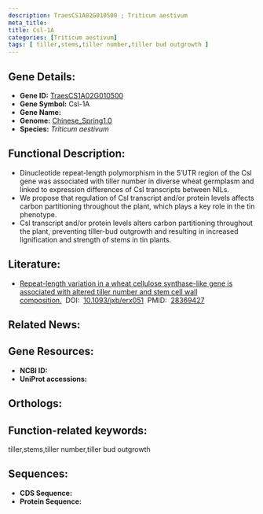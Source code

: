 ```yaml
---
description: TraesCS1A02G010500 ; Triticum aestivum
meta_title:
title: Csl-1A
categories: [Triticum aestivum]
tags: [ tiller,stems,tiller number,tiller bud outgrowth ]
---
```


## Gene Details:
- **Gene ID:**	[TraesCS1A02G010500]()
- **Gene Symbol:** Csl-1A
- **Gene Name:** 
- **Genome:** [Chinese_Spring1.0]()
- **Species:** *Triticum aestivum*

## Functional Description:
   - Dinucleotide repeat-length polymorphism in the 5′UTR region of the Csl gene was associated with tiller number in diverse wheat germplasm and linked to expression differences of Csl transcripts between NILs.
   - We propose that regulation of Csl transcript and/or protein levels affects carbon partitioning throughout the plant, which plays a key role in the tin phenotype.
   - Csl transcript and/or protein levels alters carbon partitioning throughout the plant, preventing tiller-bud outgrowth and resulting in increased lignification and strength of stems in tin plants.

## Literature:
   - [Repeat-length variation in a wheat cellulose synthase-like gene is associated with altered tiller number and stem cell wall composition.]( https://academic.oup.com/jxb/article/68/7/1519/3091695?login=true)&nbsp;&nbsp;DOI:&nbsp;&nbsp;[10.1093/jxb/erx051](https://academic.oup.com/jxb/article/68/7/1519/3091695?login=true)&nbsp;&nbsp;PMID:&nbsp;&nbsp;[28369427](https://pubmed.ncbi.nlm.nih.gov/28369427/)

## Related News:

## Gene Resources:
- **NCBI ID:** [](https://www.ncbi.nlm.nih.gov/gene/?term=)
- **UniProt accessions:** [](https://www.uniprot.org/uniprotkb//entry)

## Orthologs:

## Function-related keywords:
tiller,stems,tiller number,tiller bud outgrowth

## Sequences:
- **CDS Sequence:**
- **Protein Sequence:**
